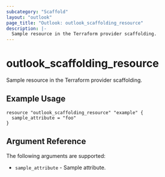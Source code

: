 ```yaml
---
subcategory: "Scaffold"
layout: "outlook"
page_title: "Outlook: outlook_scaffolding_resource"
description: |-
  Sample resource in the Terraform provider scaffolding.
---
```


# outlook_scaffolding_resource

Sample resource in the Terraform provider scaffolding.

## Example Usage

```hcl
resource "outlook_scaffolding_resource" "example" {
  sample_attribute = "foo"
}
```

## Argument Reference

The following arguments are supported:

* `sample_attribute` - Sample attribute.
